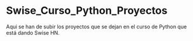 # Swise_Curso_Python_Proyectos

Aqui se han de subir los proyectos que se dejan en el curso de Python que está dando Swise HN.

